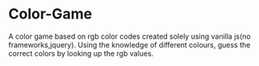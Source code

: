 # Color-Game

A color game based on rgb color codes created solely using vanilla js(no frameworks,jquery).
Using the knowledge of different colours, guess the correct colors by looking up the rgb values.
